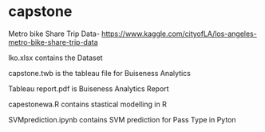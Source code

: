 # capstone


Metro bike Share Trip Data- https://www.kaggle.com/cityofLA/los-angeles-metro-bike-share-trip-data


lko.xlsx contains the Dataset


capstone.twb is the tableau file for Buiseness Analytics


Tableau report.pdf is Buiseness Analytics Report


capestonewa.R contains stastical modelling in R


SVMprediction.ipynb contains SVM prediction for Pass Type in Pyton
